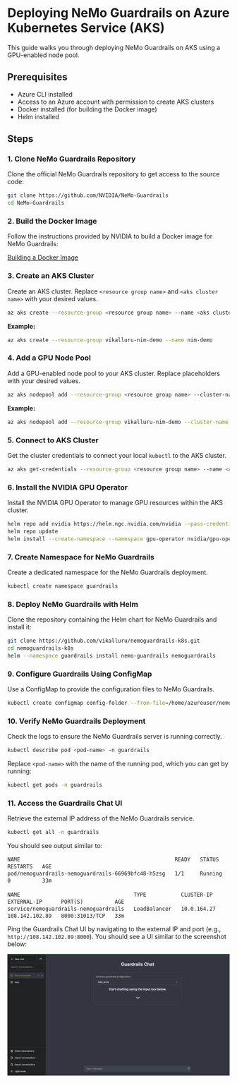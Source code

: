 
# Deploying NeMo Guardrails on Azure Kubernetes Service (AKS)

This guide walks you through deploying NeMo Guardrails on AKS using a GPU-enabled node pool.

## Prerequisites

- Azure CLI installed
- Access to an Azure account with permission to create AKS clusters
- Docker installed (for building the Docker image)
- Helm installed

## Steps

### 1. Clone NeMo Guardrails Repository

Clone the official NeMo Guardrails repository to get access to the source code:

```bash
git clone https://github.com/NVIDIA/NeMo-Guardrails
cd NeMo-Guardrails
```

### 2. Build the Docker Image

Follow the instructions provided by NVIDIA to build a Docker image for NeMo Guardrails:

[Building a Docker Image](https://docs.nvidia.com/nemo/guardrails/user_guides/advanced/using-docker.html)

### 3. Create an AKS Cluster

Create an AKS cluster. Replace `<resource group name>` and `<aks cluster name>` with your desired values.

```bash
az aks create --resource-group <resource group name> --name <aks cluster name>
```

**Example:**

```bash
az aks create --resource-group vikalluru-nim-demo --name nim-demo
```

### 4. Add a GPU Node Pool

Add a GPU-enabled node pool to your AKS cluster. Replace placeholders with your desired values.

```bash
az aks nodepool add --resource-group <resource group name> --cluster-name <aks cluster name> --name <nodepool name> --node-count 1 --skip-gpu-driver-install --node-vm-size <desired VM type> --node-osdisk-size 2048 --max-pods 110
```

**Example:**

```bash
az aks nodepool add --resource-group vikalluru-nim-demo --cluster-name nim-demo --name gpupool --node-count 1 --skip-gpu-driver-install --node-vm-size Standard_NC24ads_A100_v4 --node-osdisk-size 2048 --max-pods 110
```

### 5. Connect to AKS Cluster

Get the cluster credentials to connect your local `kubectl` to the AKS cluster.

```bash
az aks get-credentials --resource-group <resource group name> --name <aks cluster name>
```

### 6. Install the NVIDIA GPU Operator

Install the NVIDIA GPU Operator to manage GPU resources within the AKS cluster.

```bash
helm repo add nvidia https://helm.ngc.nvidia.com/nvidia --pass-credentials
helm repo update
helm install --create-namespace --namespace gpu-operator nvidia/gpu-operator --wait --generate-name
```

### 7. Create Namespace for NeMo Guardrails

Create a dedicated namespace for the NeMo Guardrails deployment.

```bash
kubectl create namespace guardrails
```

### 8. Deploy NeMo Guardrails with Helm

Clone the repository containing the Helm chart for NeMo Guardrails and install it:

```bash
git clone https://github.com/vikalluru/nemoguardrails-k8s.git
cd nemoguardrails-k8s
helm --namespace guardrails install nemo-guardrails nemoguardrails
```

### 9. Configure Guardrails Using ConfigMap

Use a ConfigMap to provide the configuration files to NeMo Guardrails.

```bash
kubectl create configmap config-folder --from-file=/home/azureuser/nemoguardrails/examples/configs -n guardrails
```

### 10. Verify NeMo Guardrails Deployment

Check the logs to ensure the NeMo Guardrails server is running correctly.

```bash
kubectl describe pod <pod-name> -n guardrails
```

Replace `<pod-name>` with the name of the running pod, which you can get by running:

```bash
kubectl get pods -n guardrails
```

### 11. Access the Guardrails Chat UI

Retrieve the external IP address of the NeMo Guardrails service.

```bash
kubectl get all -n guardrails
```

You should see output similar to:

```plaintext
NAME                                                 READY   STATUS    RESTARTS   AGE
pod/nemoguardrails-nemoguardrails-66969bfc48-h5zsg   1/1     Running   0          33m

NAME                                    TYPE           CLUSTER-IP    EXTERNAL-IP      PORT(S)          AGE
service/nemoguardrails-nemoguardrails   LoadBalancer   10.0.164.27   108.142.102.89   8000:31013/TCP   33m
```

Ping the Guardrails Chat UI by navigating to the external IP and port (e.g., `http://108.142.102.89:8000`). You should see a UI similar to the screenshot below:

![Guardrails Chat UI](ui.png)

